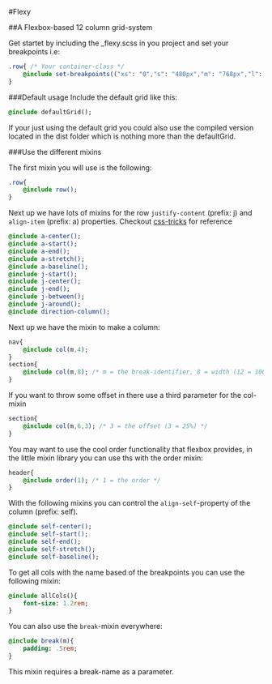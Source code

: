#Flexy

##A Flexbox-based 12 column grid-system

Get startet by including the _flexy.scss in you project and set your breakpoints i.e:

```Sass
.row{ /* Your container-class */
	@include set-breakpoints(("xs": "0","s": "480px","m": "768px","l": "980px"));
}
```

###Default usage
Include the default grid like this:
```Sass
@include defaultGrid();
```
If your just using the default grid you could also use the compiled version located in the dist folder which is nothing more than the defaultGrid.

###Use the different mixins

The first mixin you will use is the following:
```Sass
.row{
	@include row();
}
```
Next up we have lots of mixins for the row `justify-content` (prefix: j) and `align-item` (prefix: a) properties. Checkout [css-tricks](https://css-tricks.com/snippets/css/a-guide-to-flexbox/) for reference

```Sass
@include a-center();
@include a-start();
@include a-end();
@include a-stretch();
@include a-baseline();
@include j-start();
@include j-center();
@include j-end();         
@include j-between();
@include j-around();              
@include direction-column();
```

Next up we have the mixin to make a column:
```Sass
nav{
	@include col(m,4);
}
section{
	@include col(m,8); /* m = the break-identifier, 8 = width (12 = 100%, 8 = 66,66%) */
}

```

If you want to throw some offset in there use a third parameter for the col-mixin
```Sass
section{
	@include col(m,6,3); /* 3 = the offset (3 = 25%) */
}
```

You may want to use the cool order functionality that flexbox provides, in the little mixin library you can use ths with the order mixin:
```Sass
header{
	@include order(1); /* 1 = the order */	
}
```

With the following mixins you can control the `align-self`-property of the column (prefix: self).
```Sass
@include self-center();
@include self-start();
@include self-end();
@include self-stretch();
@include self-baseline();
```

To get all cols with the name based of the breakpoints you can use the following mixin:
```Sass
@include allCols(){
	font-size: 1.2rem;
}
```

You can also use the ```break```-mixin everywhere:
```Sass
@include break(m){
	padding: .5rem;
}
```
This mixin requires a break-name as a parameter.
